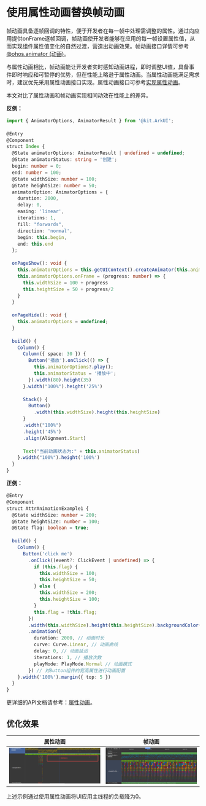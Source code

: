 # 使用属性动画替换帧动画

帧动画具备逐帧回调的特性，便于开发者在每一帧中处理需调整的属性。通过向应用提供onFrame逐帧回调，帧动画使开发者能够在应用的每一帧设置属性值，从而实现组件属性值变化的自然过渡，营造出动画效果。帧动画接口详情可参考[@ohos.animator (动画)](../reference/apis-arkui/js-apis-animator.md)。

与属性动画相比，帧动画能让开发者实时感知动画进程，即时调整UI值，具备事件即时响应和可暂停的优势，但在性能上略逊于属性动画。当属性动画能满足需求时，建议优先采用属性动画接口实现。属性动画接口可参考[实现属性动画](../ui/arkts-attribute-animation-apis.md)。

本文对比了属性动画和帧动画实现相同动效在性能上的差异。

**反例：**

```ts
import { AnimatorOptions, AnimatorResult } from '@kit.ArkUI';

@Entry
@Component
struct Index {
  @State animatorOptions: AnimatorResult | undefined = undefined;
  @State animatorStatus: string = '创建';
  begin: number = 0;
  end: number = 100;
  @State widthSize: number = 100;
  @State heightSize: number = 50;
  animatorOption: AnimatorOptions = {
    duration: 2000,
    delay: 0,
    easing: 'linear',
    iterations: 1,
    fill: "forwards",
    direction: 'normal',
    begin: this.begin,
    end: this.end
  };

  onPageShow(): void {
    this.animatorOptions = this.getUIContext().createAnimator(this.animatorOption)
    this.animatorOptions.onFrame = (progress: number) => {
      this.widthSize = 100 + progress
      this.heightSize = 50 + progress/2
    }
  }

  onPageHide(): void {
    this.animatorOptions = undefined;
  }

  build() {
    Column() {
      Column({ space: 30 }) {
        Button('播放').onClick(() => {
          this.animatorOptions?.play();
          this.animatorStatus = '播放中';
        }).width(80).height(35)
      }.width("100%").height('25%')

      Stack() {
        Button()
          .width(this.widthSize).height(this.heightSize)
      }
      .width("100%")
      .height('45%')
      .align(Alignment.Start)

      Text("当前动画状态为:" + this.animatorStatus)
    }.width("100%").height('100%')
  }
}
```

**正例：**

```ts
@Entry
@Component
struct AttrAnimationExample1 {
  @State widthSize: number = 200;
  @State heightSize: number = 100;
  @State flag: boolean = true;

  build() {
    Column() {
      Button('click me')
        .onClick((event?: ClickEvent | undefined) => {
          if (this.flag) {
            this.widthSize = 100;
            this.heightSize = 50;
          } else {
            this.widthSize = 200;
            this.heightSize = 100;
          }
          this.flag = !this.flag;
        })
        .width(this.widthSize).height(this.heightSize).backgroundColor(0x317aff)
        .animation({
          duration: 2000, // 动画时长
          curve: Curve.Linear, // 动画曲线
          delay: 0, // 动画延迟
          iterations: 1, // 播放次数
          playMode: PlayMode.Normal // 动画模式
        }) // 对Button组件的宽高属性进行动画配置
    }.width('100%').margin({ top: 5 })
  }
}
```

更详细的API文档请参考：[属性动画](../reference/apis-arkui/arkui-ts/ts-animatorproperty.md)。

## 优化效果

| 属性动画                                         | 帧动画                                          |   
|----------------------------------------------------|----------------------------------------------------|
| ![img](./figures/using-animation-instaeadof-animator-animation.png) | ![img](./figures/using-animation-instaeadof-animator-animator.png) |

上述示例通过使用属性动画将UI应用主线程的负载降为0。